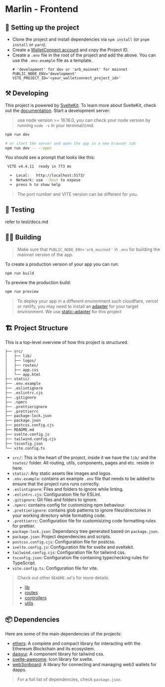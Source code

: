 # Marlin - Frontend

## 📝 Setting up the project

- Clone the project and install dependencies via `npm install` (or `pnpm install` or `yarn`).
- Create a [WalletConnect account](https://cloud.walletconnect.com) and copy the Project ID.
- Create a `.env` file in the root of the project and add the above. You can use the `.env.example` file as a template.
  ```.env
  # 'development' for dev or 'arb_mainnet' for mainnet
  PUBLIC_NODE_ENV='development'
  VITE_PROJECT_ID='<your_walletconnect_project_id>'
  ```

## ⚒️ Developing

This project is powered by [SvelteKit](https://kit.svelte.dev/). To learn more about SvelteKit, check out the [documentation](https://kit.svelte.dev/docs).
Start a development server:

> use node version >= 16.16.0, you can check your node version by running `node -v` in your terminal/cmd.

```bash
npm run dev

# or start the server and open the app in a new browser tab
npm run dev -- --open
```

You should see a prompt that looks like this:

```bash
 VITE v4.4.11  ready in 773 ms

  ➜  Local:   http://localhost:5173/
  ➜  Network: use --host to expose
  ➜  press h to show help
```

> The port number and VITE version can be different for you.

## 🧪 Testing
refer to test/docs.md

## 🧑‍💻 Building

> Make sure that `PUBLIC_NODE_ENV='arb_mainnet'` in `.env` for building the mainnet version of the app.

To create a production version of your app you can run:

```bash
npm run build
```

To preview the production build:

```bash
npm run preview
```

> To deploy your app in a different environment such cloudflare, vercel or netlify, you may need to install an [adapter](https://kit.svelte.dev/docs/adapters) for your target environment. We use [static-adapter](https://kit.svelte.dev/docs/adapter-static) for this project

## 🏗️ Project Structure

This is a top-level overview of how this project is structured.

```bash
├── src/
│   ├── lib/
│   ├── logos/
│   ├── routes/
│   ├── app.css
│   └── app.html
├── static/
├── .env.example
├── .eslintignore
├── .eslintrc.cjs
├── .gitignore
├── .npmrc
├── .prettierignore
├── .prettierrc
├── package-lock.json
├── package.json
├── postcss.config.cjs
├── README.md
├── svelte.config.js
├── tailwind.config.cjs
├── tsconfig.json
└── vite.config.ts
```

- `src/`: This is the heart of the project, inside it we have the `lib/` and the `routes/` folder. All routing, utils, components, pages and etc. reside in here.
- `static/`: Any static assets like images and logos.
- `.env.example`: contains an example `.env` file that needs to be added to ensure that the project runs runs correctly.
- `.eslintignore`: Files and folders to ignore while linting.
- `.eslintrc.cjs`: Configuration file for ESLint.
- `.gitignore`: Git files and folders to ignore.
- `.npmrc`: contains config for customizing npm behaviour.
- `.prettierignore`: contains glob patterns to ignore files/directories in your working directory while formatting code.
- `.prettierrc`: Configuration file for customisizing code formatting rules for prettier.
- `package-lock.json`: Dependancy tree generated based on `package.json`.
- `package.json`: Project dependencies and scripts.
- `postcss.config.cjs`: Configuration file for postcss.
- `svelte.config.js`: Configuration file for svelte and sveltekit.
- `tailwind.config.cjs`: Configuration file for tailwind css.
- `tsconfig.json`: Configuration file containing typechecking rules for TypeScript.
- `vite.config.ts`: Configuration file for vite.

> Check out other `README.md`'s for more details.
>
> - [lib](/src/lib/README.md)
> - [routes](/src/routes/README.md)
> - [controllers](/src/lib/controllers/README.md)
> - [utils](/src/lib/utils/README.md)

## 📦 Dependencies

Here are some of the main dependencies of the projects:

- [ethers](https://docs.ethers.org/v6/): A complete and compact library for interacting with the Ethereum Blockchain and its ecosystem.
- [daisyui](https://daisyui.com/docs/install/): A component library for tailwind css.
- [svelte-awesome](https://docs.robbrazier.com/svelte-awesome/icons): Icon library for svelte.
- [web3onboard](https://onboard.blocknative.com/docs/overview/introduction): A library for connecting and managing web3 wallets for dapps.

> For a full list of dependencies, check `package.json`.
